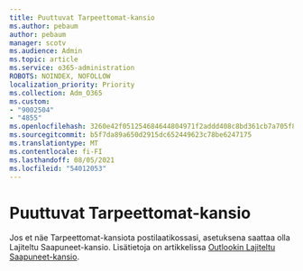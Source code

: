 ```yaml
---
title: Puuttuvat Tarpeettomat-kansio
ms.author: pebaum
author: pebaum
manager: scotv
ms.audience: Admin
ms.topic: article
ms.service: o365-administration
ROBOTS: NOINDEX, NOFOLLOW
localization_priority: Priority
ms.collection: Adm_O365
ms.custom:
- "9002504"
- "4855"
ms.openlocfilehash: 3260e42f051254684644804971f2addd408c8bd361cb7a705f8712f5fa0b952e
ms.sourcegitcommit: b5f7da89a650d2915dc652449623c78be6247175
ms.translationtype: MT
ms.contentlocale: fi-FI
ms.lasthandoff: 08/05/2021
ms.locfileid: "54012053"
---
```

# <a name="missing-clutter-folder"></a>Puuttuvat Tarpeettomat-kansio

Jos et näe Tarpeettomat-kansiota postilaatikossasi, asetuksena saattaa olla Lajiteltu Saapuneet-kansio. Lisätietoja on artikkelissa [Outlookin Lajiteltu Saapuneet-kansio](https://support.office.com/article/focused-inbox-for-outlook-f445ad7f-02f4-4294-a82e-71d8964e3978).
